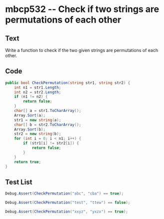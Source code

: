 # mbcp532 -- Check if two strings are permutations of each other

## Text

Write a function to check if the two given strings are permutations of each other.

## Code

```csharp
public bool CheckPermutation(string str1, string str2) {
    int n1 = str1.Length;
    int n2 = str2.Length;
    if (n1 != n2) {
        return false;
    }
    char[] a = str1.ToCharArray();
    Array.Sort(a);
    str1 = new string(a);
    char[] b = str2.ToCharArray();
    Array.Sort(b);
    str2 = new string(b);
    for (int i = 0; i < n1; i++) {
        if (str1[i] != str2[i]) {
            return false;
        }
    }
    return true;
}
```

## Test List

```csharp
Debug.Assert(CheckPermutation("abc", "cba") == true);
```

```csharp
Debug.Assert(CheckPermutation("test", "ttew") == false);
```

```csharp
Debug.Assert(CheckPermutation("xxyz", "yxzx") == true);
```
